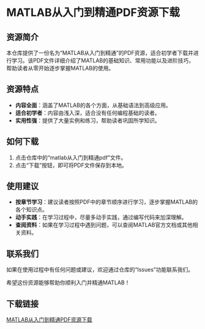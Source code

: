 # MATLAB从入门到精通PDF资源下载

## 资源简介
本仓库提供了一份名为“MATLAB从入门到精通”的PDF资源，适合初学者下载并进行学习。该PDF文件详细介绍了MATLAB的基础知识、常用功能以及进阶技巧，帮助读者从零开始逐步掌握MATLAB的使用。

## 资源特点
- **内容全面**：涵盖了MATLAB的各个方面，从基础语法到高级应用。
- **适合初学者**：内容由浅入深，适合没有任何编程基础的读者。
- **实用性强**：提供了大量实例和练习，帮助读者巩固所学知识。

## 如何下载
1. 点击仓库中的“matlab从入门到精通pdf”文件。
2. 点击“下载”按钮，即可将PDF文件保存到本地。

## 使用建议
- **按章节学习**：建议读者按照PDF中的章节顺序进行学习，逐步掌握MATLAB的各个知识点。
- **动手实践**：在学习过程中，尽量多动手实践，通过编写代码来加深理解。
- **查阅资料**：如果在学习过程中遇到问题，可以查阅MATLAB官方文档或其他相关资料。

## 联系我们
如果在使用过程中有任何问题或建议，欢迎通过仓库的“Issues”功能联系我们。

希望这份资源能够帮助你顺利入门并精通MATLAB！

## 下载链接

[MATLAB从入门到精通PDF资源下载](https://pan.quark.cn/s/2cc5c4a9bc4d)
